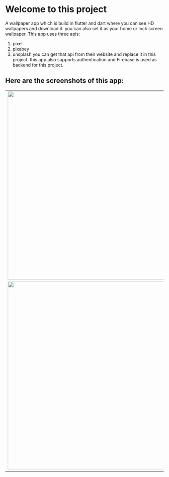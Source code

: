 <h1>Welcome to this project</h1>

A wallpaper app which is build in flutter and dart where you can see HD wallpapers and download it.
you can also set it as your home or lock screen wallpaper.
This app uses three apis:
1) pixel
2) pixabey
3) unsplash
you can get that api from their website and replace it in this project.
this app also supports authentication and Firebase is used as backend for this project.

<h2>Here are the screenshots of this app:</h2>
<table>

  <tr>
    <td><img src="https://user-images.githubusercontent.com/77438541/126982803-6c473fc5-3f02-4ac1-8d72-f4585bfb14dd.jpeg" width=500 height=600></td>
    <td><img src="https://user-images.githubusercontent.com/77438541/126982836-2335c708-6992-42d9-a1d3-1f04208d16d9.jpeg" width=500 height=600></td>
    <td><img src="https://user-images.githubusercontent.com/77438541/126982851-1e2863bb-01a1-4f31-82a6-5161d112474d.jpeg" width=500 height=600></td>
  </tr>
  <tr>
    <td><img src="https://user-images.githubusercontent.com/77438541/126982871-a4297070-6af1-4c52-857d-7a96a073d1fe.jpeg" width=500 height=600></td>
    <td><img src="https://user-images.githubusercontent.com/77438541/126983236-7e9bc3fc-905c-4f07-bc2b-75da819b76ab.jpeg" width=500 height=600></td>
    <td><img src="https://user-images.githubusercontent.com/77438541/126983246-a1d91287-3ab3-45e9-8fd0-044fa69b7567.jpeg" width=500 height=600></td>
  </tr>
 </table>
 
 
